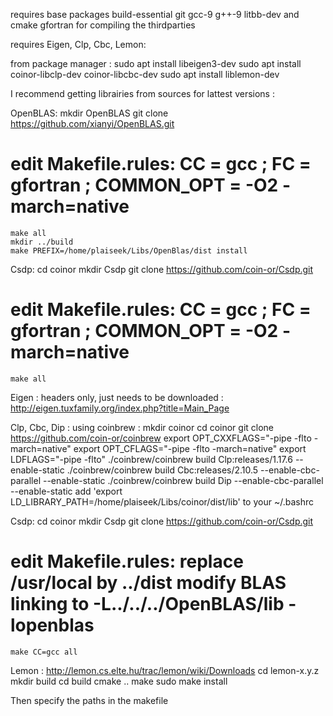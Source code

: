 requires base packages build-essential git gcc-9 g++-9 litbb-dev
and cmake gfortran for compiling the thirdparties

requires Eigen, Clp, Cbc, Lemon:

from package manager :
    sudo apt install libeigen3-dev
    sudo apt install coinor-libclp-dev coinor-libcbc-dev
    sudo apt install liblemon-dev
    
I recommend getting librairies from sources for lattest versions : 

OpenBLAS:
    mkdir OpenBLAS
    git clone https://github.com/xianyi/OpenBLAS.git
# edit Makefile.rules: CC = gcc ; FC = gfortran ; COMMON_OPT = -O2 -march=native
    make all
    mkdir ../build
    make PREFIX=/home/plaiseek/Libs/OpenBlas/dist install

Csdp:
    cd coinor
    mkdir Csdp
    git clone https://github.com/coin-or/Csdp.git
# edit Makefile.rules: CC = gcc ; FC = gfortran ; COMMON_OPT = -O2 -march=native
    make all


Eigen : headers only, just needs to be downloaded : http://eigen.tuxfamily.org/index.php?title=Main_Page

Clp, Cbc, Dip : using coinbrew :
    mkdir coinor
    cd coinor
    git clone https://github.com/coin-or/coinbrew
    export OPT_CXXFLAGS="-pipe -flto -march=native"
    export OPT_CFLAGS="-pipe -flto -march=native"
    export LDFLAGS="-pipe -flto"
    ./coinbrew/coinbrew build Clp:releases/1.17.6 --enable-static
    ./coinbrew/coinbrew build Cbc:releases/2.10.5 --enable-cbc-parallel --enable-static
    ./coinbrew/coinbrew build Dip --enable-cbc-parallel --enable-static
    add 'export LD_LIBRARY_PATH=/home/plaiseek/Libs/coinor/dist/lib' to your ~/.bashrc
        
Csdp:
    cd coinor
    mkdir Csdp
    git clone https://github.com/coin-or/Csdp.git
# edit Makefile.rules: replace /usr/local by ../dist modify BLAS linking to -L../../../OpenBLAS/lib -lopenblas
    make CC=gcc all

Lemon : http://lemon.cs.elte.hu/trac/lemon/wiki/Downloads
    cd lemon-x.y.z
    mkdir build
    cd build
    cmake ..
    make
    sudo make install

Then specify the paths in the makefile